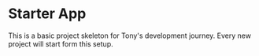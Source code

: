 # Starter App

This is a basic project skeleton for Tony's development journey.
Every new project will start form this setup.
